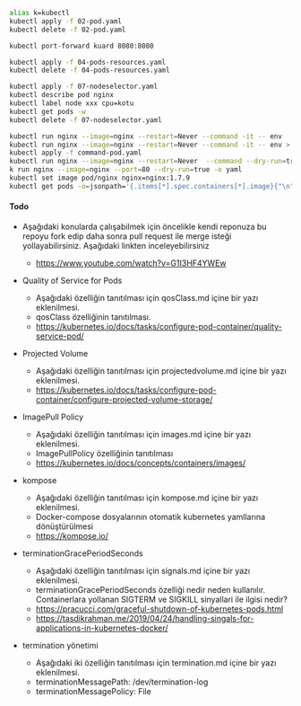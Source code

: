 ```bash
alias k=kubectl
kubectl apply -f 02-pod.yaml
kubectl delete -f 02-pod.yaml

kubectl port-forward kuard 8080:8080

kubectl apply -f 04-pods-resources.yaml
kubectl delete -f 04-pods-resources.yaml

kubectl apply -f 07-nodeselector.yaml
kubectl describe pod nginx
kubectl label node xxx cpu=kotu
kubectl get pods -w
kubectl delete -f 07-nodeselector.yaml
```

```bash
kubectl run nginx --image=nginx --restart=Never --command -it -- env
kubectl run nginx --image=nginx --restart=Never --command -it -- env > command-pod.yaml
kubectl apply -f command-pod.yaml
kubectl run nginx --image=nginx --restart=Never  --command --dry-run=true -o yaml
k run nginx --image=nginx --port=80 --dry-run=true -o yaml
kubectl set image pod/nginx nginx=nginx:1.7.9
kubectl get pods -o=jsonpath='{.items[*].spec.containers[*].image}{"\n"}'
```





#### Todo

- Aşağıdaki konularda çalışabilmek için öncelikle kendi reponuza bu repoyu fork edip daha sonra pull request ile merge isteği yollayabilirsiniz. Aşağıdaki linkten inceleyebilirsiniz
    - https://www.youtube.com/watch?v=G1I3HF4YWEw
- Quality of Service for Pods
    - Aşağıdaki özelliğin tanıtılması için qosClass.md içine bir yazı eklenilmesi.
    - qosClass özelliğinin tanıtılması.
    - https://kubernetes.io/docs/tasks/configure-pod-container/quality-service-pod/
- Projected Volume
    - Aşağıdaki özelliğin tanıtılması için projectedvolume.md içine bir yazı eklenilmesi.
    - https://kubernetes.io/docs/tasks/configure-pod-container/configure-projected-volume-storage/
- ImagePull Policy
    - Aşağıdaki özelliğin tanıtılması için images.md içine bir yazı eklenilmesi.
    - ImagePullPolicy özelliğinin tanıtılması
    - https://kubernetes.io/docs/concepts/containers/images/

- kompose
    - Aşağıdaki özelliğin tanıtılması için kompose.md içine bir yazı eklenilmesi.
    - Docker-compose dosyalarının otomatik kubernetes yamllarına dönüştürülmesi
    - https://kompose.io/
- terminationGracePeriodSeconds
    - Aşağıdaki özelliğin tanıtılması için signals.md içine bir yazı eklenilmesi.
    - terminationGracePeriodSeconds özelliği nedir neden kullanılır. Containerlara yollanan SIGTERM ve SIGKILL sinyallari ile ilgisi nedir?
    - https://pracucci.com/graceful-shutdown-of-kubernetes-pods.html
    - https://tasdikrahman.me/2019/04/24/handling-singals-for-applications-in-kubernetes-docker/
- termination yönetimi
    - Aşağıdaki iki özelliğin tanıtılması için termination.md içine bir yazı eklenilmesi.
    - terminationMessagePath: /dev/termination-log
    - terminationMessagePolicy: File
    
